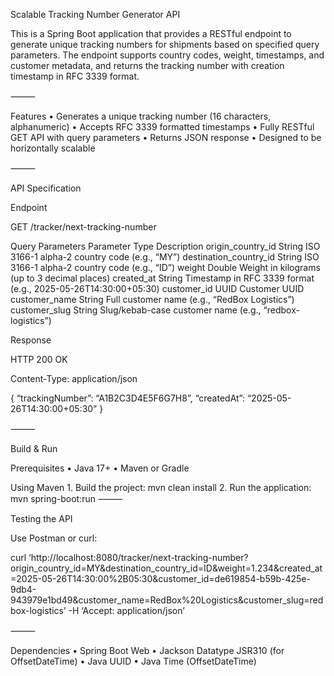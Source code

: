 Scalable Tracking Number Generator API

This is a Spring Boot application that provides a RESTful endpoint to generate unique tracking numbers for shipments based on specified query parameters. The endpoint supports country codes, weight, timestamps, and customer metadata, and returns the tracking number with creation timestamp in RFC 3339 format.

⸻

Features
	•	Generates a unique tracking number (16 characters, alphanumeric)
	•	Accepts RFC 3339 formatted timestamps
	•	Fully RESTful GET API with query parameters
	•	Returns JSON response
	•	Designed to be horizontally scalable

⸻

API Specification

Endpoint

GET /tracker/next-tracking-number

Query Parameters
Parameter              Type            Description
origin_country_id      String          ISO 3166-1 alpha-2 country code (e.g., “MY”)
destination_country_id String          ISO 3166-1 alpha-2 country code (e.g., “ID”)
weight                 Double          Weight in kilograms (up to 3 decimal places)
created_at             String          Timestamp in RFC 3339 format (e.g., 2025-05-26T14:30:00+05:30)
customer_id            UUID            Customer UUID
customer_name          String          Full customer name (e.g., “RedBox Logistics”)
customer_slug          String          Slug/kebab-case customer name (e.g., “redbox-logistics”)

Response

HTTP 200 OK

Content-Type: application/json

{
“trackingNumber”: “A1B2C3D4E5F6G7H8”,
“createdAt”: “2025-05-26T14:30:00+05:30”
}

⸻

Build & Run

Prerequisites
	•	Java 17+
	•	Maven or Gradle

Using Maven
	1.	Build the project:
mvn clean install
	2.	Run the application:
mvn spring-boot:run
⸻

Testing the API

Use Postman or curl:

curl ‘http://localhost:8080/tracker/next-tracking-number?origin_country_id=MY&destination_country_id=ID&weight=1.234&created_at=2025-05-26T14:30:00%2B05:30&customer_id=de619854-b59b-425e-9db4-943979e1bd49&customer_name=RedBox%20Logistics&customer_slug=redbox-logistics’ 
-H ‘Accept: application/json’

⸻

Dependencies
	•	Spring Boot Web
	•	Jackson Datatype JSR310 (for OffsetDateTime)
	•	Java UUID
	•	Java Time (OffsetDateTime)
